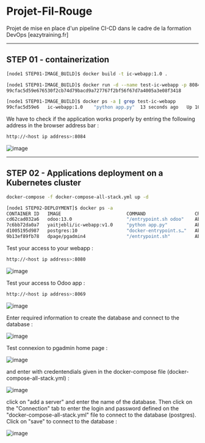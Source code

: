 # Projet-Fil-Rouge
Projet de mise en place d'un pipeline CI-CD dans le cadre de la formation DevOps [eazytraining.fr]

--------------------------
STEP 01 - containerization
--------------------------

```bash
[node1 STEP01-IMAGE_BUILD]$ docker build -t ic-webapp:1.0 .
```

```bash
[node1 STEP01-IMAGE_BUILD]$ docker run -d --name test-ic-webapp -p 8084:8080 ic-webapp:1.0
99cfac5d59e676530f2cb74d79bacd9a727767f2bf56f67d7a4005a3e08f3418
```

```bash
[node1 STEP01-IMAGE_BUILD]$ docker ps -a | grep test-ic-webapp
99cfac5d59e6   ic-webapp:1.0    "python app.py"  13 seconds ago   Up 10 seconds   0.0.0.0:8084->8080/tcp, :::8084->8080/tcp   test-ic-webapp
```

We have to check if the application works properly by entring the following address in the browser address bar :

```bash
http://<host ip address>:8084
```

![image](https://user-images.githubusercontent.com/72947514/230758929-43cb1adb-eccc-446d-a973-592d1109a387.png)



---------------------------------------------------------
STEP 02 - Applications deployment on a Kubernetes cluster
---------------------------------------------------------

```bash
docker-compose -f docker-compose-all-stack.yml up -d
```

```bash
[node1 STEP02-DEPLOYMENT]$ docker ps -a
CONTAINER ID   IMAGE                        COMMAND                  CREATED              STATUS                PORTS                                                      NAMES
cd62cad032a6   odoo:13.0                    "/entrypoint.sh odoo"    About a minute ago   Up 43 seconds         0.0.0.0:8069->8069/tcp, :::8069->8069/tcp, 8071-8072/tcp   odoo
7c6bb72da0a7   yaitjebli/ic-webapp:v1.0     "python app.py"          About a minute ago   Up About a minute     0.0.0.0:8080->8080/tcp, :::8080->8080/tcp                  ic-webapp
d1005195d987   postgres:10                  "docker-entrypoint.s…"   About a minute ago   Up About a minute     0.0.0.0:5432->5432/tcp, :::5432->5432/tcp                  postgres
9b13ef89fb78   dpage/pgadmin4               "/entrypoint.sh"         About a minute ago   Up About a minute     443/tcp, 0.0.0.0:5050->80/tcp, :::5050->80/tcp             pgadmin
```
Test your access to your webapp :
```bash
http://<host ip address>:8080
```
![image](https://user-images.githubusercontent.com/72947514/231658283-7701e5ea-5601-4b95-ad7a-e025473c5407.png)

Test your access to Odoo app :
```bash
http://<host ip address>:8069
```
![image](https://user-images.githubusercontent.com/72947514/231658596-7fb9e2a8-1ad1-496b-b321-b1cf9e4a3d27.png)

Enter required information to create the database and connect to the database :

![image](https://user-images.githubusercontent.com/72947514/231659621-5db74db4-8be6-4329-83c7-32c8a736de2e.png)


Test connexion to pgadmin home page :

![image](https://user-images.githubusercontent.com/72947514/231946123-77b3a689-30dc-4256-a24f-9ceb4ca3cdee.png)

and enter with credentendials given in the docker-compose file (docker-compose-all-stack.yml) :

![image](https://user-images.githubusercontent.com/72947514/231947598-b4d4a513-0a60-467f-abc0-4c50b1383bfa.png)

click on "add a server" and enter the name of the database. Then click on the "Connection" tab to enter the login and password defined on the "docker-compose-all-stack.yml" file to connect to the database (postgres). Click on "save" to connect to the database :

![image](https://user-images.githubusercontent.com/72947514/231947380-f8c4c757-f550-45df-8adb-d3a787bf338d.png)





